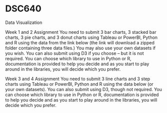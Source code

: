 # DSC640
Data Visualization

Week 1 and 2 Assignment
You need to submit 3 bar charts, 3 stacked bar charts, 3 pie charts, and 3 donut charts using Tableau or PowerBI, Python and R using the data from the link below (the link will download a zipped folder containing three data files.) You may also use your own datasets if you wish. You can also submit using D3 if you choose – but it is not required. You can choose which library to use in Python or R, documentation is provided to help you decide and as you start to play around in the libraries, you will decide which you prefer.


Week 3 and 4 Assignment
You need to submit 3 line charts and 3 step charts using Tableau or PowerBI, Python and R using the data below (or your own datasets). You can also submit using D3, though not required. You can choose which library to use in Python or R, documentation is provided to help you decide and as you start to play around in the libraries, you will decide which you prefer.
